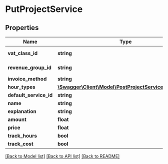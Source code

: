 # PutProjectService

## Properties

 Name                   | Type                                                                                      | Description             | Notes      
------------------------|-------------------------------------------------------------------------------------------|-------------------------|------------
 **vat_class_id**       | **string**                                                                                | See /invoices/vatclass  | [optional] 
 **revenue_group_id**   | **string**                                                                                | See /sales/revenuegroup | [optional] 
 **invoice_method**     | **string**                                                                                |                         | [optional] 
 **hour_types**         | [**\Swagger\Client\Model\PostProjectServiceHoursType[]**](PostProjectServiceHoursType.md) |                         | [optional] 
 **default_service_id** | **string**                                                                                |                         | [optional] 
 **name**               | **string**                                                                                |                         | [optional] 
 **explanation**        | **string**                                                                                |                         | [optional] 
 **amount**             | **float**                                                                                 |                         | [optional] 
 **price**              | **float**                                                                                 |                         | [optional] 
 **track_hours**        | **bool**                                                                                  |                         | [optional] 
 **track_cost**         | **bool**                                                                                  |                         | [optional] 

[[Back to Model list]](../README.md#documentation-for-models) [[Back to API list]](../README.md#documentation-for-api-endpoints) [[Back to README]](../README.md)


